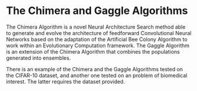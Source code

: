 # The Chimera and Gaggle Algorithms
The Chimera Algorithm is a novel Neural Architecture Search method able to generate and evolve the architecture of feedforward Convolutional Neural Networks based on the adaptation of the Artificial Bee Colony Algorithm to work within an Evolutionary Computation framework. The Gaggle Algorithm is an extension of the Chimera Algorithm that combines the populations generated into ensembles.

There is an example of the Chimera and the Gaggle Algorithms tested on the CIFAR-10 dataset, and another one tested on an problem of biomedical interest. The latter requires the dataset provided.
